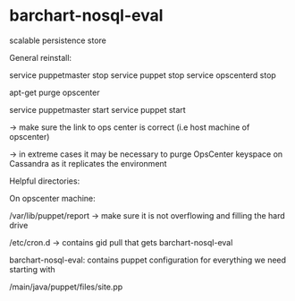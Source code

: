 barchart-nosql-eval
===================

scalable persistence store

General reinstall:

service puppetmaster stop
service puppet stop
service opscenterd stop

apt-get purge opscenter

service puppetmaster start
service puppet start

-> make sure the link to ops center is correct (i.e host machine of opscenter)

-> in extreme cases it may be necessary to purge OpsCenter keyspace on Cassandra as it replicates the environment

Helpful directories:

On opscenter machine:

/var/lib/puppet/report -> make sure it is not overflowing and filling the hard drive

/etc/cron.d -> contains gid pull that gets barchart-nosql-eval

barchart-nosql-eval: contains puppet configuration for everything we need starting with

/main/java/puppet/files/site.pp
